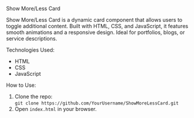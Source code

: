 Show More/Less Card

Show More/Less Card is a dynamic card component that allows users to toggle additional content. Built with HTML, CSS, and JavaScript, it features smooth animations and a responsive design. Ideal for portfolios, blogs, or service descriptions.

Technologies Used:
- HTML
- CSS
- JavaScript

How to Use:
1. Clone the repo:  
   `git clone https://github.com/YourUsername/ShowMoreLessCard.git`
2. Open `index.html` in your browser.

